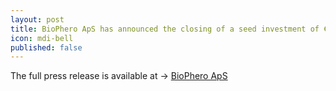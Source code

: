 ```yaml
---
layout: post
title: BioPhero ApS has announced the closing of a seed investment of €3 million by Novo Seeds, Syngenta Ventures and Syddansk Innovation
icon: mdi-bell
published: false
---
```


The full press release is available at ->
[BioPhero ApS](https://biophero.com/onewebmedia/BioPhero%20Press%20Release%20EN.pdf)